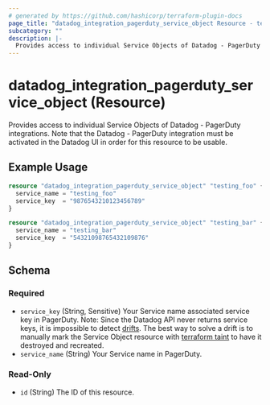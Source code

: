 ```yaml
---
# generated by https://github.com/hashicorp/terraform-plugin-docs
page_title: "datadog_integration_pagerduty_service_object Resource - terraform-provider-datadog"
subcategory: ""
description: |-
  Provides access to individual Service Objects of Datadog - PagerDuty integrations. Note that the Datadog - PagerDuty integration must be activated in the Datadog UI in order for this resource to be usable.
---
```


# datadog_integration_pagerduty_service_object (Resource)

Provides access to individual Service Objects of Datadog - PagerDuty integrations. Note that the Datadog - PagerDuty integration must be activated in the Datadog UI in order for this resource to be usable.

## Example Usage

```terraform
resource "datadog_integration_pagerduty_service_object" "testing_foo" {
  service_name = "testing_foo"
  service_key  = "9876543210123456789"
}

resource "datadog_integration_pagerduty_service_object" "testing_bar" {
  service_name = "testing_bar"
  service_key  = "54321098765432109876"
}
```

<!-- schema generated by tfplugindocs -->
## Schema

### Required

- `service_key` (String, Sensitive) Your Service name associated service key in PagerDuty. Note: Since the Datadog API never returns service keys, it is impossible to detect [drifts](https://www.hashicorp.com/blog/detecting-and-managing-drift-with-terraform). The best way to solve a drift is to manually mark the Service Object resource with [terraform taint](https://www.terraform.io/docs/commands/taint.html) to have it destroyed and recreated.
- `service_name` (String) Your Service name in PagerDuty.

### Read-Only

- `id` (String) The ID of this resource.


